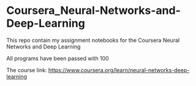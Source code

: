 # Coursera_Neural-Networks-and-Deep-Learning
This repo contain my assignment notebooks for the Coursera Neural Networks and Deep Learning

All programs have been passed with 100

The course link: https://www.coursera.org/learn/neural-networks-deep-learning
